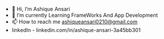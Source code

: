 - 👋 Hi, I’m Ashique Ansari
- 🌱 I’m currently Learning  FrameWorks And App Development
- 📫 How to reach me ashiqueansari0210@gmail.com
- linkedIn -  linkedin.com/in/ashique-ansari-3a45bb301

